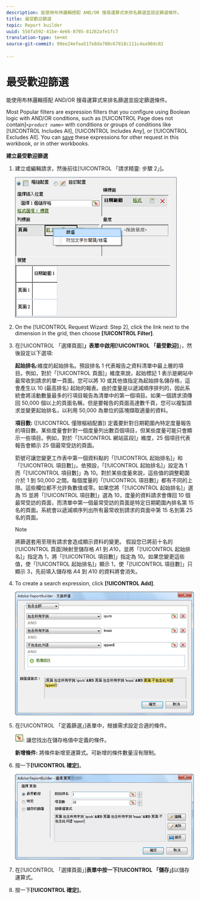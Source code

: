 ```yaml
---
description: 能使用布林邏輯搭配 AND/OR 搜尋運算式來排名篩選並設定篩選條件。
title: 最受歡迎篩選
topic: Report builder
uuid: 558fa592-41be-4e66-8705-81262afe1fc7
translation-type: tm+mt
source-git-commit: 99ee24efaa517e8da700c67818c111c4aa90dc02

---
```



# 最受歡迎篩選

能使用布林邏輯搭配 AND/OR 搜尋運算式來排名篩選並設定篩選條件。

Most Popular filters are expression filters that you configure using Boolean logic with AND/OR conditions, such as [!UICONTROL Page does not contain]*`<product name>`* with conditions or groups of conditions like [!UICONTROL Includes All], [!UICONTROL Includes Any], or [!UICONTROL Excludes All]. You can [save](/help/analyze/report-builder/layout/c-filter-dimensions/saved-filters.md) these expressions for other request in this workbook, or in other workbooks.

**建立最受歡迎篩選**

1. 建立或編輯請求，然後前往[!UICONTROL 「請求精靈: 步驟 2」]。

   ![步驟資訊](assets/dimension_filter.png)

1. On the [!UICONTROL Request Wizard: Step 2], click the link next to the dimension in the grid, then choose **[!UICONTROL Filter]**.
1. 在[!UICONTROL 「選擇頁面]**」表單中啟用[!UICONTROL 「最受歡迎]**」，然後設定以下選項:

   **起始排名:**&#x200B;維度的起始排名。預設排名 1 代表報告之資料清單中最上層的項目。例如，對於「[!UICONTROL 頁面]」維度來說，起始標記 1 表示是網站中最常收到請求的單一頁面。您可以將 10 或其他值指定為起始排名儲存格，這會產生以 10 (最高排名) 起始的報表。由於度量是以遞減順序排列的，因此系統會將活動數量最多的行項目報告為清單中的第一個項目。如果一個請求須傳回 50,000 個以上的頁面名稱，但是要報告的頁面高達數千頁，您可以複製請求並變更起始排名，以利用 50,000 為單位的區塊擷取適量的資料。

   **項目數:** ([!UICONTROL 僅限樞紐配置]) 定義要針對日期範圍內特定度量報告的項目數。某些度量會針對一個度量列出數百個項目，但某些度量可能只會顯示一些項目。例如，對於「[!UICONTROL 網站區段]」維度，25 個項目代表報告會顯示 25 個最常受訪的頁面。

   箭號可讓您變更工作表中第一個資料點的「[!UICONTROL 起始排名]」和「[!UICONTROL 項目數]」。依預設，「[!UICONTROL 起始排名]」設定為 1 而「[!UICONTROL 項目數]」為 10。對於某些度量來說，這些值的調整範圍介於 1 到 50,000 之間。每個度量的「[!UICONTROL 項目數]」都有不同的上限。這些欄位都不允許負數值或零。如果您將「[!UICONTROL 起始排名]」選為 15 並將「[!UICONTROL 項目數]」選為 10，度量的資料請求會傳回 10 個最常受訪的頁面，而清單中第一個最常受訪的頁面是特定日期範圍內排名第 15 名的頁面。系統會以遞減順序列出所有最常收到請求的頁面中第 15 名到第 25 名的頁面。

   >[!NOTE]
   >
   >將篩選套用至現有請求會造成顯示資料的變更。 假設您已將前十名的[!UICONTROL 頁面]映射至儲存格 $A$1 到 $A$10，並將「[!UICONTROL 起始排名]」指定為 1，將「[!UICONTROL 項目數]」指定為 10。如果您變更這些值，使「[!UICONTROL 起始排名]」顯示 1，使「[!UICONTROL 項目數]」只顯示 3，先前填入儲存格 $A$4 到 $A$10 的資料將會消失。

1. To create a search expression, click **[!UICONTROL Add]**.

   ![步驟資訊](assets/expressions_define_filter.png)

1. 在[!UICONTROL 「定義篩選」]表單中，根據需求設定合適的條件。

   ![select_cell_icon.png](assets/select_cell_icon.png): 讓您找出在儲存格值中定義的條件。

   **新增條件:** 將條件新增至運算式。可新增的條件數量沒有限制。

1. 按一下&#x200B;**[!UICONTROL 確定]**。

   ![步驟資訊](assets/choose_page_02.png)

1. 在[!UICONTROL 「選擇頁面」]**表單中按一下[!UICONTROL 「儲存」]**&#x200B;以儲存運算式。
1. 按一下&#x200B;**[!UICONTROL 確定]**。
